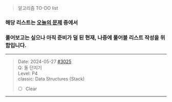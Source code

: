 > 알고리즘 TO-DO list

### 해당 리스트는 [오늘의 문제](https://github.com/tony9402/baekjoon/blob/main/picked.md) 중에서
### 풀어보고는 싶으나 아직 준비가 덜 된 현재, 나중에 풀어볼 리스트 작성을 위함입니다.

---

> Date:     2024-05-27
> [#3025](https://www.acmicpc.net/problem/3025)   
> Q:        돌 던지기  
> Level:    P4  
> classic:  Data Structures (Stack)
> - [ ] Clear

---
